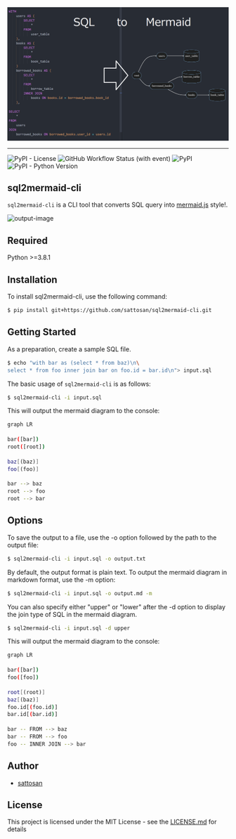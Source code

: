 <img src="https://raw.githubusercontent.com/sattosan/sql2mermaid-cli/master/img/top-image.png" width="1200px">

---

![PyPI - License](https://img.shields.io/pypi/l/sql2mermaid)
![GitHub Workflow Status (with event)](https://img.shields.io/github/actions/workflow/status/nkato/sql2mermaid/python-tox.yml?event=push&label=pytest%20with%20py38)
![PyPI](https://img.shields.io/pypi/v/sql2mermaid)
![PyPI - Python Version](https://img.shields.io/pypi/pyversions/sql2mermaid)

## sql2mermaid-cli
`sql2mermaid-cli` is a CLI tool that converts SQL query into [mermaid.js](https://mermaid.js.org/) style!.

![output-image](https://user-images.githubusercontent.com/20574756/235055268-3ecf0ec7-a3b7-45c3-93d9-fb032b14b4f6.gif)

## Required

Python >=3.8.1

## Installation

To install sql2mermaid-cli, use the following command:

```bash
$ pip install git+https://github.com/sattosan/sql2mermaid-cli.git
```

## Getting Started

As a preparation, create a sample SQL file.

```bash
$ echo "with bar as (select * from baz)\n\
select * from foo inner join bar on foo.id = bar.id\n"> input.sql
```

The basic usage of `sql2mermaid-cli` is as follows:

```bash
$ sql2mermaid-cli -i input.sql
```

This will output the mermaid diagram to the console:

```bash
graph LR

bar([bar])
root([root])

baz[(baz)]
foo[(foo)]

bar --> baz
root --> foo
root --> bar
```

## Options

To save the output to a file, use the -o option followed by the path to the output file:

```bash
$ sql2mermaid-cli -i input.sql -o output.txt
```

By default, the output format is plain text. To output the mermaid diagram in markdown format, use the -m option:

```bash
$ sql2mermaid-cli -i input.sql -o output.md -m
```

You can also specify either "upper" or "lower" after the -d option to display the join type of SQL in the mermaid diagram.

```bash
$ sql2mermaid-cli -i input.sql -d upper
```

This will output the mermaid diagram to the console:

```bash
graph LR

bar([bar])
foo([foo])

root[(root)]
baz[(baz)]
foo.id[(foo.id)]
bar.id[(bar.id)]

bar -- FROM --> baz
bar -- FROM --> foo
foo -- INNER JOIN --> bar
```

## Author

- [sattosan](https://github.com/sattosan)

## License

This project is licensed under the MIT License - see the [LICENSE.md](https://github.com/sattosan/sql2mermaid-cli/blob/master/LICENSE.md) for details
